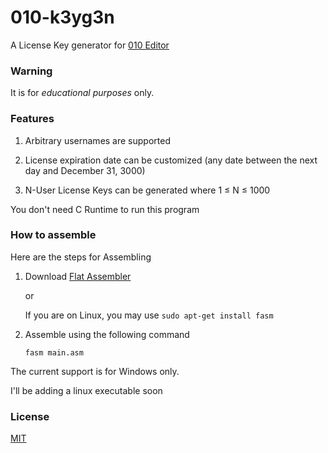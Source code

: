 # 010-k3yg3n

A License Key generator for [010 Editor](http://www.sweetscape.com/download/010editor/)

### Warning

It is for *educational purposes* only.

### Features

1. Arbitrary usernames are supported

2. License expiration date can be customized (any date between the next day and December 31, 3000)

3. N-User License Keys can be generated where 1 &le; N &le; 1000

You don't need C Runtime to run this program

### How to assemble
Here are the steps for Assembling

1. Download [Flat Assembler](http://flatassembler.net/download.php)

   or
   
   If you are on Linux, you may use `sudo apt-get install fasm`

2. Assemble using the following command

   `fasm main.asm`

The current support is for Windows only.

I'll be adding a linux executable soon

### License

[MIT](/LICENSE)
